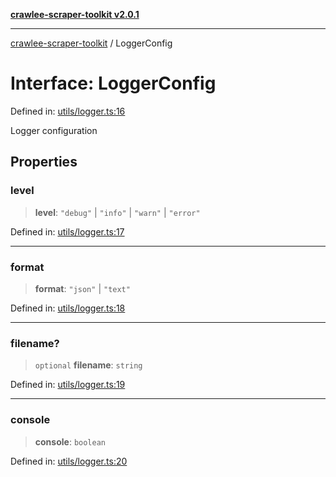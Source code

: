 [**crawlee-scraper-toolkit v2.0.1**](../README.md)

***

[crawlee-scraper-toolkit](../globals.md) / LoggerConfig

# Interface: LoggerConfig

Defined in: [utils/logger.ts:16](https://github.com/devalexanderdaza/crawlee-scraper-toolkit/blob/main/src/utils/logger.ts#L16)

Logger configuration

## Properties

### level

> **level**: `"debug"` \| `"info"` \| `"warn"` \| `"error"`

Defined in: [utils/logger.ts:17](https://github.com/devalexanderdaza/crawlee-scraper-toolkit/blob/main/src/utils/logger.ts#L17)

***

### format

> **format**: `"json"` \| `"text"`

Defined in: [utils/logger.ts:18](https://github.com/devalexanderdaza/crawlee-scraper-toolkit/blob/main/src/utils/logger.ts#L18)

***

### filename?

> `optional` **filename**: `string`

Defined in: [utils/logger.ts:19](https://github.com/devalexanderdaza/crawlee-scraper-toolkit/blob/main/src/utils/logger.ts#L19)

***

### console

> **console**: `boolean`

Defined in: [utils/logger.ts:20](https://github.com/devalexanderdaza/crawlee-scraper-toolkit/blob/main/src/utils/logger.ts#L20)
